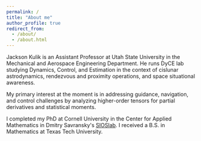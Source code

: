 ```yaml
---
permalink: /
title: "About me"
author_profile: true
redirect_from: 
  - /about/
  - /about.html
---
```




Jackson Kulik is an Assistant Professor at Utah State University in the Mechanical and Aerospace Engineering Department. He runs DyCE lab studying Dynamics, Control, and Estimation in the context of cislunar astrodynamics, rendezvous and proximity operations, and space situational awareness.

My primary interest at the moment is in addressing guidance, navigation, and control challenges by analyzing higher-order tensors for partial derivatives and statistical moments.

I completed my PhD at Cornell University in the Center for Applied Mathematics in Dmitry Savransky's [SIOSlab](https://sioslab.mae.cornell.edu/). I received a B.S. in Mathematics at Texas Tech University.

